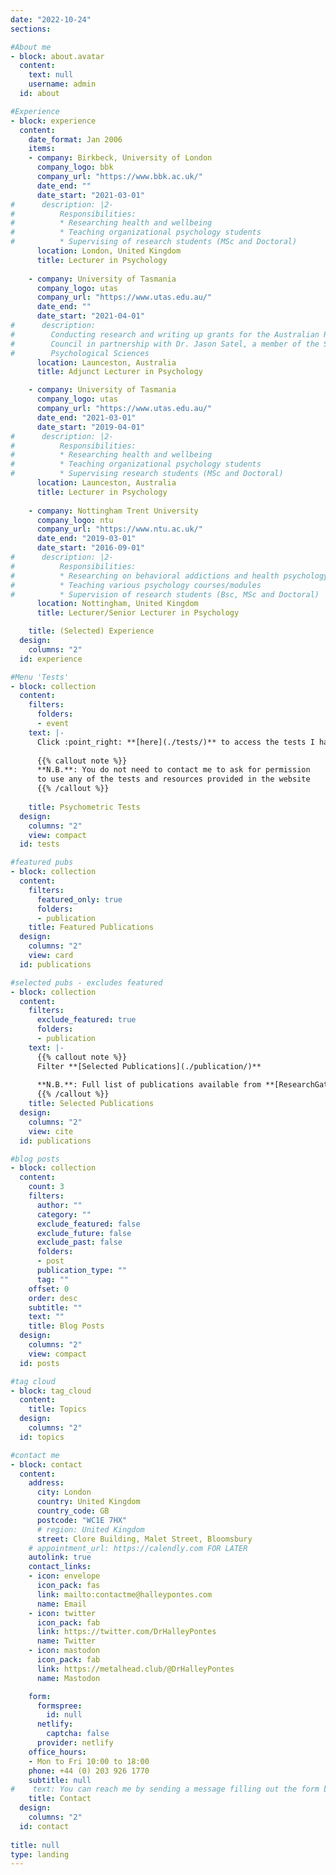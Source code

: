 ```yaml
---
date: "2022-10-24"
sections:

#About me
- block: about.avatar
  content:
    text: null
    username: admin
  id: about

#Experience
- block: experience
  content:
    date_format: Jan 2006
    items:
    - company: Birkbeck, University of London
      company_logo: bbk
      company_url: "https://www.bbk.ac.uk/"
      date_end: ""
      date_start: "2021-03-01"
#      description: |2-
#          Responsibilities:
#          * Researching health and wellbeing
#          * Teaching organizational psychology students
#          * Supervising of research students (MSc and Doctoral)
      location: London, United Kingdom
      title: Lecturer in Psychology
      
    - company: University of Tasmania
      company_logo: utas
      company_url: "https://www.utas.edu.au/"
      date_end: ""
      date_start: "2021-04-01"
#      description:
#        Conducting research and writing up grants for the Australian Research
#        Council in partnership with Dr. Jason Satel, a member of the School of 
#        Psychological Sciences
      location: Launceston, Australia
      title: Adjunct Lecturer in Psychology

    - company: University of Tasmania
      company_logo: utas
      company_url: "https://www.utas.edu.au/"
      date_end: "2021-03-01"
      date_start: "2019-04-01"
#      description: |2-
#          Responsibilities:
#          * Researching health and wellbeing
#          * Teaching organizational psychology students
#          * Supervising research students (MSc and Doctoral)
      location: Launceston, Australia
      title: Lecturer in Psychology
    
    - company: Nottingham Trent University
      company_logo: ntu
      company_url: "https://www.ntu.ac.uk/"
      date_end: "2019-03-01"
      date_start: "2016-09-01"
#      description: |2-
#          Responsibilities:
#          * Researching on behavioral addictions and health psychology
#          * Teaching various psychology courses/modules
#          * Supervision of research students (Bsc, MSc and Doctoral)
      location: Nottingham, United Kingdom
      title: Lecturer/Senior Lecturer in Psychology

    title: (Selected) Experience
  design:
    columns: "2"
  id: experience

#Menu 'Tests'
- block: collection
  content:
    filters:
      folders:
      - event
    text: |-
      Click :point_right: **[here](./tests/)** to access the tests I have developed
      
      {{% callout note %}}
      **N.B.**: You do not need to contact me to ask for permission
      to use any of the tests and resources provided in the website
      {{% /callout %}}
      
    title: Psychometric Tests
  design:
    columns: "2"
    view: compact
  id: tests

#featured pubs
- block: collection
  content:
    filters:
      featured_only: true
      folders:
      - publication
    title: Featured Publications
  design:
    columns: "2"
    view: card
  id: publications

#selected pubs - excludes featured
- block: collection
  content:
    filters:
      exclude_featured: true
      folders:
      - publication
    text: |-
      {{% callout note %}}
      Filter **[Selected Publications](./publication/)**
      
      **N.B.**: Full list of publications available from **[ResearchGate :globe_with_meridians:](https://www.researchgate.net/profile/Halley-Pontes/research)**
      {{% /callout %}}
    title: Selected Publications
  design:
    columns: "2"
    view: cite
  id: publications

#blog posts
- block: collection
  content:
    count: 3
    filters:
      author: ""
      category: ""
      exclude_featured: false
      exclude_future: false
      exclude_past: false
      folders:
      - post
      publication_type: ""
      tag: ""
    offset: 0
    order: desc
    subtitle: ""
    text: ""
    title: Blog Posts
  design:
    columns: "2"
    view: compact
  id: posts

#tag cloud
- block: tag_cloud
  content:
    title: Topics
  design:
    columns: "2"
  id: topics

#contact me
- block: contact
  content:
    address:
      city: London
      country: United Kingdom
      country_code: GB
      postcode: "WC1E 7HX"
      # region: United Kingdom
      street: Clore Building, Malet Street, Bloomsbury
    # appointment_url: https://calendly.com FOR LATER
    autolink: true
    contact_links:
    - icon: envelope
      icon_pack: fas
      link: mailto:contactme@halleypontes.com
      name: Email
    - icon: twitter
      icon_pack: fab
      link: https://twitter.com/DrHalleyPontes
      name: Twitter
    - icon: mastodon
      icon_pack: fab
      link: https://metalhead.club/@DrHalleyPontes
      name: Mastodon

    form:
      formspree:
        id: null
      netlify:
        captcha: false
      provider: netlify
    office_hours:
    - Mon to Fri 10:00 to 18:00
    phone: +44 (0) 203 926 1770 
    subtitle: null
#    text: You can reach me by sending a message filling out the form below or  #     contacting me through any of my social media profiles.
    title: Contact
  design:
    columns: "2"
  id: contact
  
title: null
type: landing
---
```

